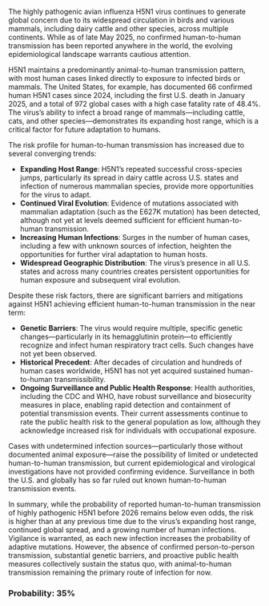 The highly pathogenic avian influenza H5N1 virus continues to generate global concern due to its widespread circulation in birds and various mammals, including dairy cattle and other species, across multiple continents. While as of late May 2025, no confirmed human-to-human transmission has been reported anywhere in the world, the evolving epidemiological landscape warrants cautious attention.

H5N1 maintains a predominantly animal-to-human transmission pattern, with most human cases linked directly to exposure to infected birds or mammals. The United States, for example, has documented 66 confirmed human H5N1 cases since 2024, including the first U.S. death in January 2025, and a total of 972 global cases with a high case fatality rate of 48.4%. The virus’s ability to infect a broad range of mammals—including cattle, cats, and other species—demonstrates its expanding host range, which is a critical factor for future adaptation to humans.

The risk profile for human-to-human transmission has increased due to several converging trends:
- **Expanding Host Range**: H5N1’s repeated successful cross-species jumps, particularly its spread in dairy cattle across U.S. states and infection of numerous mammalian species, provide more opportunities for the virus to adapt.
- **Continued Viral Evolution**: Evidence of mutations associated with mammalian adaptation (such as the E627K mutation) has been detected, although not yet at levels deemed sufficient for efficient human-to-human transmission.
- **Increasing Human Infections**: Surges in the number of human cases, including a few with unknown sources of infection, heighten the opportunities for further viral adaptation to human hosts.
- **Widespread Geographic Distribution**: The virus’s presence in all U.S. states and across many countries creates persistent opportunities for human exposure and subsequent viral evolution.

Despite these risk factors, there are significant barriers and mitigations against H5N1 achieving efficient human-to-human transmission in the near term:
- **Genetic Barriers**: The virus would require multiple, specific genetic changes—particularly in its hemagglutinin protein—to efficiently recognize and infect human respiratory tract cells. Such changes have not yet been observed.
- **Historical Precedent**: After decades of circulation and hundreds of human cases worldwide, H5N1 has not yet acquired sustained human-to-human transmissibility.
- **Ongoing Surveillance and Public Health Response**: Health authorities, including the CDC and WHO, have robust surveillance and biosecurity measures in place, enabling rapid detection and containment of potential transmission events. Their current assessments continue to rate the public health risk to the general population as low, although they acknowledge increased risk for individuals with occupational exposure.

Cases with undetermined infection sources—particularly those without documented animal exposure—raise the possibility of limited or undetected human-to-human transmission, but current epidemiological and virological investigations have not provided confirming evidence. Surveillance in both the U.S. and globally has so far ruled out known human-to-human transmission events.

In summary, while the probability of reported human-to-human transmission of highly pathogenic H5N1 before 2026 remains below even odds, the risk is higher than at any previous time due to the virus’s expanding host range, continued global spread, and a growing number of human infections. Vigilance is warranted, as each new infection increases the probability of adaptive mutations. However, the absence of confirmed person-to-person transmission, substantial genetic barriers, and proactive public health measures collectively sustain the status quo, with animal-to-human transmission remaining the primary route of infection for now.

### Probability: 35%